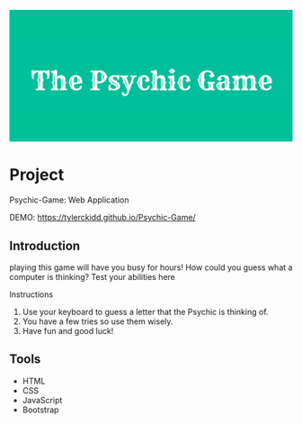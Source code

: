![img](banner.png)

# Project

Psychic-Game: Web Application 

DEMO: https://tylerckidd.github.io/Psychic-Game/

## Introduction

playing this game will have you busy for hours!
How could you guess what a computer is thinking?
Test your abilities here

Instructions

1. Use your keyboard to guess a letter that the Psychic is thinking of.
2. You have a few tries so use them wisely.
3. Have fun and good luck!


## Tools



* HTML
* CSS
* JavaScript
* Bootstrap

